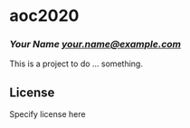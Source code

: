 # aoc2020
### _Your Name <your.name@example.com>_

This is a project to do ... something.

## License

Specify license here

